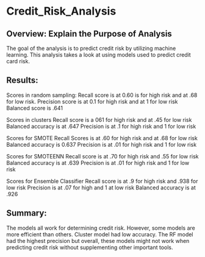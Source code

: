 # Credit_Risk_Analysis

## Overview: Explain the Purpose of Analysis

The goal of the analysis is to predict credit risk by utilizing machine learning. This analysis takes a look at using models used to predict credit card risk.
    

## Results:

Scores in random sampling:
Recall score is at 0.60 is for high risk and at .68 for low risk.
Precision score is at 0.1 for high risk and at 1 for low risk
Balanced score is .641

Scores in clusters
Recall score is a 061 for high risk and at .45 for low risk
Balanced accuracy is at .647
Precision is at .1 for high risk and 1 for low risk

Scores for SMOTE
Recall Scores is at .60 for high risk and at  .68 for low risk
Balanced accuracy is 0.637
Precision is at .01 for high risk and 1 for low risk 

Scores for SMOTEENN
Recall score is at .70 for high risk and .55 for low risk
Balanced accuracy is at .639
Precision is at .01 for high risk and 1 for low risk

Scores for Ensemble Classifier
Recall score is at .9 for high risk and .938 for low risk
Precision is at .07 for high and 1 at low risk
Balanced accuracy is at .926



## Summary:

The models all work for determining credit risk. However, some models are more efficient than others. Cluster model had low accuracy. The RF model had the highest precision but overall, these models might not work when predicting credit risk without supplementing other important tools. 
